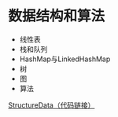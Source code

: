# 数据结构和算法

* 线性表
* 栈和队列
* HashMap与LinkedHashMap
* 树
* 图
* 算法

[StructureData（代码链接）](https://github.com/yanchunlan/StructureData)